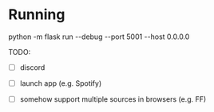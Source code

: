 # Running

python -m flask run --debug --port 5001 --host 0.0.0.0

TODO:

- [ ] discord

- [ ] launch app (e.g. Spotify)

- [ ] somehow support multiple sources in browsers (e.g. FF)